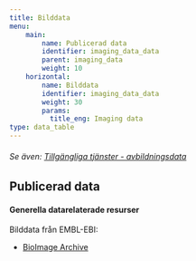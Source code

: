 ```yaml
---
title: Bilddata
menu:
    main:
        name: Publicerad data
        identifier: imaging_data_data
        parent: imaging_data
        weight: 10
    horizontal:
        name: Bilddata
        identifier: imaging_data_data
        weight: 30
        params:
          title_eng: Imaging data
type: data_table
---
```


###### Se även: [Tillgängliga tjänster - avbildningsdata](../services)

## Publicerad data

#### Generella datarelaterade resurser
Bilddata från EMBL-EBI:

* [BioImage Archive](https://www.ebi.ac.uk/bioimage-archive/)
